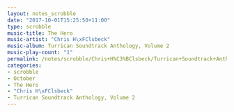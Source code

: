 ```yaml
---
layout: notes_scrobble
date: "2017-10-01T15:25:50+11:00"
type: scrobble
music-title: The Hero
music-artist: "Chris H\xFClsbeck"
music-album: Turrican Soundtrack Anthology, Volume 2
music-play-count: "1"
permalink: /notes/scrobble/Chris+H%C3%BClsbeck/Turrican+Soundtrack+Anthology%2C+Volume+2/938997882320c574429ff5154c55c90668ad3e9c.html
categories:
- scrobble
- October
- The Hero
- "Chris H\xFClsbeck"
- Turrican Soundtrack Anthology, Volume 2
---
```

